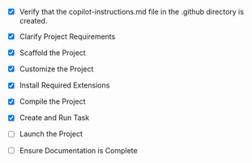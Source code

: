 <!-- Use this file to provide workspace-specific custom instructions to Copilot. For more details, visit https://code.visualstudio.com/docs/copilot/copilot-customization#_use-a-githubcopilotinstructionsmd-file -->
- [x] Verify that the copilot-instructions.md file in the .github directory is created.

- [x] Clarify Project Requirements
	<!-- Project: HiveandMe - JavaScript web application for viewing detailed Hive blockchain account statistics -->

- [x] Scaffold the Project
	<!-- Created Vite project with vanilla JavaScript template -->

- [x] Customize the Project
	<!-- Implemented HiveandMe application with account search, statistics display, and responsive design -->

- [x] Install Required Extensions
	<!-- No extensions required for this project -->

- [x] Compile the Project
	<!-- Dependencies installed successfully -->

- [x] Create and Run Task
	<!-- Development server task created and running on http://localhost:5173 -->

- [ ] Launch the Project
	<!--
	Verify that all previous steps have been completed.
	Prompt user for debug mode, launch only if confirmed.
	 -->

- [ ] Ensure Documentation is Complete
	<!--
	Verify that all previous steps have been completed.
	Verify that README.md and the copilot-instructions.md file in the .github directory exists and contains current project information.
	Clean up the copilot-instructions.md file in the .github directory by removing all HTML comments.
	 -->
